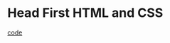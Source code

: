 Head First HTML and CSS
=======================

[code](https://github.com/bethrobson/Head-First-HTML.git)
